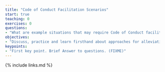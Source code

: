 ```yaml
---
title: "Code of Conduct Facilitation Scenarios"
start: true
teaching: 0
exercises: 0
questions:
- "What are example situations that may require Code of Conduct facilitation in The Carpentries?"
objectives:
- "Discuss, practice and learn firsthand about approaches for alleviating tension and facilitating Code of Conduct issues as they arise in various community spaces"
keypoints:
- "First key point. Brief Answer to questions. (FIXME)"
---
```



{% include links.md %}
